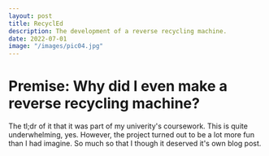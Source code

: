 ```yaml
---
layout: post
title: RecyclEd
description: The development of a reverse recycling machine.
date: 2022-07-01
image: "/images/pic04.jpg"
---
```

# Premise: Why did I even make a reverse recycling machine?
The tl;dr of it that it was part of my univerity's coursework. This is quite underwhelming, yes. However, the project turned out to be a lot more fun than I had imagine. So much so that I though it deserved it's own blog post.
